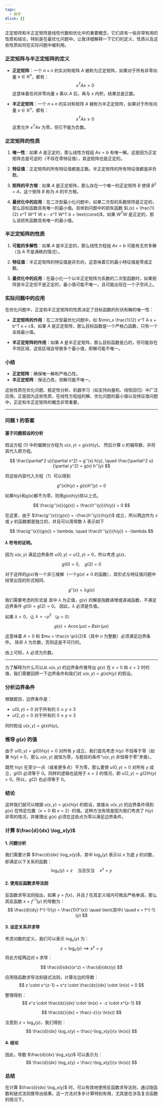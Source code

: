 ```yaml
---
tags:
  - 数学
dlink: []
---
```

正定矩阵和半正定矩阵是线性代数和优化中的重要概念，它们具有一些非常有用的性质和结论，特别是在最优化问题中。让我详细解释一下它们的定义、性质以及这些性质如何在实际问题中被利用。

### 正定矩阵与半正定矩阵的定义

- **正定矩阵**：一个 $n \times n$ 的实对称矩阵 $A$ 被称为正定矩阵，如果对于所有非零向量 $x \in \mathbb{R}^n$，都有：
  $$
  x^T A x > 0
  $$
  这意味着任何非零向量 $x$ 乘以 $A$ 后，再与 $x$ 内积，结果总是正数。

- **半正定矩阵**：一个 $n \times n$ 的实对称矩阵 $A$ 被称为半正定矩阵，如果对于所有向量 $x \in \mathbb{R}^n$，都有：
  $$
  x^T A x \geq 0
  $$
  这里允许 $x^T A x$ 为零，但它不能为负数。

### 正定矩阵的性质

1. **唯一性**：如果 $A$ 是正定的，那么线性方程组 $Ax = b$ 有唯一解。这是因为正定矩阵总是可逆的（不存在零特征值），其逆矩阵也是正定的。

2. **特征值**：正定矩阵的所有特征值都是正数。半正定矩阵的所有特征值都是非负数。

3. **矩阵的平方根**：如果 $A$ 是正定矩阵，那么存在一个唯一的正定矩阵 $B$ 使得 $B^2 = A$，这个矩阵 $B$ 称为 $A$ 的平方根。

4. **最优化中的应用**：在二次型最小化问题中，如果二次型的系数矩阵是正定的，那么目标函数具有唯一的最小值。具体到问题中的损失函数 $L(x) = \frac{1}{2} x^T W^T W x - x^T W^T b + \text{const}$，如果 $W^T W$ 是正定的，那么该损失函数具有唯一的最小值。

### 半正定矩阵的性质

1. **可能的多解性**：如果 $A$ 是半正定的，那么线性方程组 $Ax = b$ 可能有无穷多解（当 $A$ 不是满秩的情况）。

2. **特征值**：半正定矩阵的特征值是非负的，这意味着它的最小特征值是零或正数。

3. **最优化中的应用**：在最小化一个以半正定矩阵为系数的二次型函数时，如果矩阵是半正定但不是正定的，最小值可能不唯一，且可能出现在一个子空间上。

### 实际问题中的应用

在优化问题中，正定和半正定矩阵的性质决定了目标函数的形状和解的唯一性：

- **正定矩阵的作用**：在二次型最优化问题中，如 $\min_x \frac{1}{2} x^T A x + b^T x + c$，如果 $A$ 是正定矩阵，那么目标函数是一个严格凸函数，只有一个全局最小值。

- **半正定矩阵的作用**：如果 $A$ 是半正定矩阵，那么目标函数是凸的，但可能存在平坦区域，这些区域会导致多个最小值，即解可能不唯一。

### 小结

- **正定矩阵**：确保唯一解和严格凸性。
- **半正定矩阵**：保证凸性，但解可能不唯一。

这些性质在优化问题、稳定性分析、机器学习（如支持向量机、线性回归）中广泛应用。正是因为这些性质，在线性方程组的解、优化问题的最小值以及特征值问题中，正定和半正定矩阵的概念非常重要。

---
### 问题 1 的答案

#### 基于问题假设的分析

假设方程 (1) 中的偏微分方程为 $u(x,y) = g(x)h(y)$。 然后计算 $u$ 的偏导数，并将其代入原方程。

$$
\frac{\partial^2 u}{\partial x^2} = g''(x) h(y), \quad \frac{\partial^2 u}{\partial y^2} = g(x) h''(y)
$$

将这些内容代入方程（1）可以得到

$$
g''(x) h(y) + g(x) h''(y) = 0
$$

如果$h(y)$和$g(x)$都不为零，则用$g(x) h(y)$除以上式。

$$
\frac{g''(x)}{g(x)} + \frac{h''(y)}{h(y)} = 0
$$

在这里，由于 $\frac{g''(x)}{g(x)} = -\frac{h''(y)}{h(y)}$ 成立，所以两边作为 $x$ 或 $y$ 的函数都是独立的，并且可以用常数 $\lambda$ 表示如下

$$
\frac{g''(x)}{g(x)} = \lambda, \quad \frac{h''(y)}{h(y)} = -\lambda
$$

#### $\lambda$ 符号的证明。

因为 $u(x,y)$ 满足边界条件 $u(0, y) = u(2, y) = 0$，所以考虑 $g(x)$、

$$
g(0) = 0, \quad g(2) = 0
$$

对于这样的$g(x)$有一个非三维解（一个$g(x) \neq 0$ 的函数），其形式与特征值问题中经常出现的形式相同、

$$
g''(x) = \lambda g(x)
$$

我们需要考虑的形式是 其中 $\lambda$ 为正值，$g(x)$ 的解是指数递增或递减函数，不满足边界条件 $g(0) = g(2) = 0$。 因此，$\lambda$ 必须是负值。

如果 $\lambda < 0$，让 $\lambda = -\mu^2$ （$\mu > 0$）

$$
g(x) = A \cos(\mu x) + B \sin(\mu x)
$$

这意味着 $A = 0$ 和 $mu = \frac{n \pi}{2}$（其中 $n$ 为整数）必须满足边界条件。 除非 $\lambda$ 为负数，否则这是不可行的。

由上可知，$\lambda$ 必须为负数。



---
为了解释为什么可以从 $u(x,y)$ 的边界条件推导出 $g(x)$ 在 $x=0$ 和 $x=2$ 时的值，我们需要回顾一下边界条件和我们对 $u(x,y) = g(x)h(y)$ 的假设。

### 分析边界条件

根据题目，边界条件是：
- $u(0,y) = 0$ 对于所有的 $0 \leq y \leq 3$
- $u(2,y) = 0$ 对于所有的 $0 \leq y \leq 3$

同时假设 $u(x,y) = g(x)h(y)$。

### 推导 $g(x)$ 的值

由于 $u(0, y) = g(0)h(y) = 0$ 对所有 $y$ 成立，我们首先考虑 $h(y)$ 不恒等于零（如果 $h(y) \equiv 0$，那么 $u(x,y)$ 就恒为零，与题目的条件“$u(x,y)$ 非恒等于零”矛盾）。

既然 $h(y)$ 在至少一点（或者更多点）不为零，那么要使 $u(0, y) = 0$ 对所有 $y$ 成立，$g(0)$ 必须等于 0。同样的逻辑也适用于 $x=2$ 的情况，即 $u(2, y) = g(2)h(y) = 0$。所以，$g(2)$ 也必须等于 0。

### 结论

这样我们就可以根据 $u(x,y) = g(x)h(y)$ 的假设，直接从 $u(x,y)$ 的边界条件得到 $g(x)$ 在特定位置（$x=0$ 和 $x=2$）的值。这种方法有效是因为我们考虑了 $h(y)$ 非零的情况，并推理出 $g(x)$ 必须在这些点为零以满足边界条件。



### 计算 $\frac{d}{dx} \log_x(y)$

#### 1. 问题分析

我们需要计算 $\frac{d}{dx} \log_x(y)$，其中 $\log_x(y)$ 表示以 $x$ 为底 $y$ 的对数，即满足以下关系的函数：
$$
\log_x(y) = z \quad \text{当且仅当} \quad x^z = y
$$

#### 2. 使用反函数求导法则

反函数求导法则指出，如果 $y = f(x)$，并且 $f$ 在其定义域内可微且严格单调，那么其反函数 $x = f^{-1}(y)$ 的导数为：
$$
\frac{d}{dy} f^{-1}(y) = \frac{1}{f'(x)} \quad \text{其中} \quad x = f^{-1}(y)
$$

#### 3. 设定关系并求导

考虑对数的定义，我们可以表示 $\log_x(y)$ 为：
$$
z = \log_x(y) \implies x^z = y
$$
将此方程两边对 $x$ 求导：

$$
\frac{d}{dx}(x^z) = \frac{d}{dx}(y)
$$

应用隐函数求导法和链式法则，计算左边的导数：
$$
z \cdot x^{z-1} + x^z \cdot \frac{dz}{dx} \cdot \ln(x) = 0
$$

整理得到：
$$
x^z \cdot \frac{dz}{dx} \cdot \ln(x) = -z \cdot x^{z-1}
$$

$$
\frac{dz}{dx} = \frac{-z}{x \ln(x)}
$$

注意到 $z = \log_x(y)$，我们得到：
$$
\frac{d}{dx} \log_x(y) = \frac{-\log_x(y)}{x \ln(x)}
$$

#### 4. 结论

因此，导数 $\frac{d}{dx} \log_x(y)$ 可以表示为：
$$
\frac{d}{dx} \log_x(y) = \frac{-\log_x(y)}{x \ln(x)}
$$

### 总结

在计算 $\frac{d}{dx} \log_x(y)$ 时，可以有效地使用反函数求导法则，通过隐函数和链式法则推导出结果。这一方法对多步计算特别有用，尤其是在涉及复合函数的情况下。


